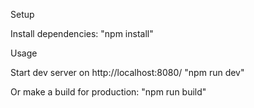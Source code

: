 Setup

Install dependencies:
"npm install"


Usage

Start dev server on http://localhost:8080/
"npm run dev"

Or make a build for production:
"npm run build"